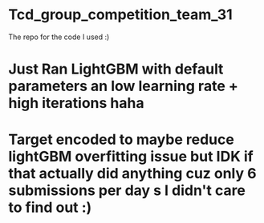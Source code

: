 # Tcd_group_competition_team_31
The repo for the code I used :)

# Just Ran LightGBM with default parameters an low learning rate + high iterations haha
# Target encoded to maybe reduce lightGBM overfitting issue  but IDK if that actually did anything cuz only 6 submissions per day s I didn't care to find out :)
